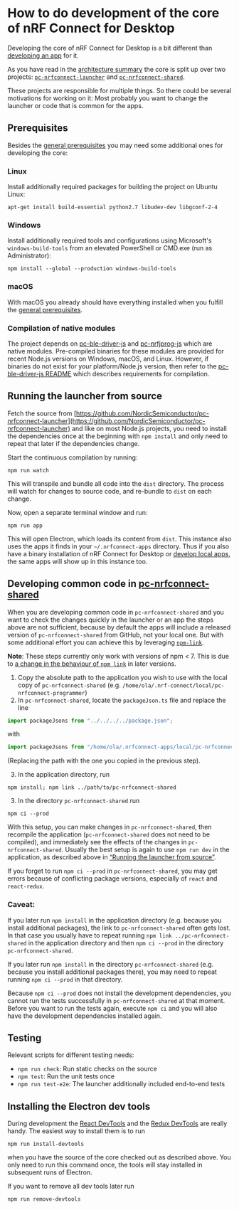 ---
---

# How to do development of the core of nRF Connect for Desktop

Developing the core of nRF Connect for Desktop is a bit different than
[developing an app](./app_development) for it.

As you have read in the [architecture summary](./getting_started#the-core) the
core is split up over two projects:
[`pc-nrfconnect-launcher`](https://github.com/NordicSemiconductor/pc-nrfconnect-launcher)
and
[`pc-nrfconnect-shared`](https://github.com/NordicSemiconductor/pc-nrfconnect-shared).

These projects are responsible for multiple things. So there could be several
motivations for working on it: Most probably you want to change the launcher or
code that is common for the apps.

## Prerequisites

Besides the [general prerequisites](./getting_started#prerequisites) you may
need some additional ones for developing the core:

### Linux

Install additionally required packages for building the project on Ubuntu Linux:

    apt-get install build-essential python2.7 libudev-dev libgconf-2-4

### Windows

Install additionally required tools and configurations using Microsoft's
`windows-build-tools` from an elevated PowerShell or CMD.exe (run as
Administrator):

    npm install --global --production windows-build-tools

### macOS

With macOS you already should have everything installed when you fulfill the
[general prerequisites](./getting_started#prerequisites).

### Compilation of native modules

The project depends on
[pc-ble-driver-js](https://github.com/NordicSemiconductor/pc-ble-driver-js) and
[pc-nrfjprog-js](https://github.com/NordicSemiconductor/pc-nrfjprog-js) which
are native modules. Pre-compiled binaries for these modules are provided for
recent Node.js versions on Windows, macOS, and Linux. However, if binaries do
not exist for your platform/Node.js version, then refer to the
[pc-ble-driver-js README](https://github.com/NordicSemiconductor/pc-ble-driver-js)
which describes requirements for compilation.

## Running the launcher from source

Fetch the source from
[https://github.com/NordicSemiconductor/pc-nrfconnect-launcher](https://github.com/NordicSemiconductor/pc-nrfconnect-launcher)
and like on most Node.js projects, you need to install the dependencies once at
the beginning with `npm install` and only need to repeat that later if the
dependencies change.

Start the continuous compilation by running:

    npm run watch

This will transpile and bundle all code into the `dist` directory. The process
will watch for changes to source code, and re-bundle to `dist` on each change.

Now, open a separate terminal window and run:

    npm run app

This will open Electron, which loads its content from `dist`. This instance also
uses the apps it finds in your `~/.nrfconnect-apps` directory. Thus if you also
have a binary installation of nRF Connect for Desktop or
[develop local apps](./app_development), the same apps will show up in this
instance too.

## Developing common code in [pc-nrfconnect-shared](https://github.com/NordicSemiconductor/pc-nrfconnect-shared)

When you are developing common code in `pc-nrfconnect-shared` and you want to
check the changes quickly in the launcher or an app the steps above are not
sufficient, because by default the apps will include a released version of
`pc-nrfconnect-shared` from GitHub, not your local one. But with some additional
effort you can achieve this by leveraging
[`npm-link`](https://docs.npmjs.com/cli/link).

**Note**: These steps currently only work with versions of npm < 7. This is due to [a change in the behaviour of `npm link`](https://github.com/npm/cli/issues/2339) in later versions.

1. Copy the absolute path to the application you wish to use with the local copy of `pc-nrfconnect-shared` (e.g. `/home/ola/.nrf-connect/local/pc-nrfconnect-programmer`)
2. In `pc-nrfconnect-shared`, locate the `packageJson.ts` file and replace the line

```typescript
import packageJsons from "../../../../package.json";
```

with

```typescript
import packageJsons from "/home/ola/.nrfconnect-apps/local/pc-nrfconnect-programmer/package.json";
```

(Replacing the path with the one you copied in the previous step).

3. In the application directory, run

```
npm install; npm link ../path/to/pc-nrfconnect-shared
```

3. In the directory `pc-nrfconnect-shared` run

```
npm ci --prod
```

With this setup, you can make changes in `pc-nrfconnect-shared`, then recompile
the application (`pc-nrfconnect-shared` does not need to be compiled),
and immediately see the effects of the changes in `pc-nrfconnect-shared`.
Usually the best setup is again to use `npm run dev` in
the application, as described above in
[“Running the launcher from source”](#running-the-launcher-from-source).

If you forget to run `npm ci --prod` in `pc-nrfconnect-shared`, you may get
errors because of conflicting package versions, especially of `react` and
`react-redux`.

### Caveat:

If you later run `npm install` in the application directory (e.g.
because you install additional packages), the link to `pc-nrfconnect-shared`
often gets lost. In that case you usually have to repeat running
`npm link ../pc-nrfconnect-shared` in the application directory and
then `npm ci --prod` in the directory `pc-nrfconnect-shared`.

If you later run `npm install` in the directory `pc-nrfconnect-shared` (e.g.
because you install additional packages there), you may need to repeat running
`npm ci --prod` in that directory.

Because `npm ci --prod` does not install the development dependencies, you
cannot run the tests successfully in `pc-nrfconnect-shared` at that moment.
Before you want to run the tests again, execute `npm ci` and you will also have
the development dependencies installed again.

## Testing

Relevant scripts for different testing needs:

- `npm run check`: Run static checks on the source
- `npm test`: Run the unit tests once
- `npm run test-e2e`: The launcher additionally included end-to-end tests

## Installing the Electron dev tools

During development the
[React DevTools](https://github.com/facebook/react/tree/master/packages/react-devtools)
and the [Redux DevTools](https://github.com/zalmoxisus/redux-devtools-extension)
are really handy. The easiest way to install them is to run

    npm run install-devtools

when you have the source of the core checked out as described above. You only
need to run this command once, the tools will stay installed in subsequent runs
of Electron.

If you want to remove all dev tools later run

    npm run remove-devtools
